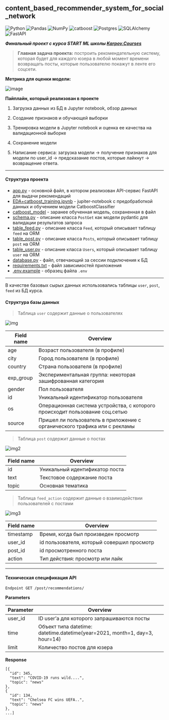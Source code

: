 ## content_based_recommender_system_for_social_network

![Python](https://img.shields.io/badge/python-3670A0?style=for-the-badge&logo=python&logoColor=ffdd54)
![Pandas](https://img.shields.io/badge/pandas-%23150458.svg?style=for-the-badge&logo=pandas&logoColor=white)
![NumPy](https://img.shields.io/badge/numpy-%23013243.svg?style=for-the-badge&logo=numpy&logoColor=white)
![catboost](https://img.shields.io/badge/catboost-yellow?style=for-the-badge&logo=appveyor)
![Postgres](https://img.shields.io/badge/postgres-%23316192.svg?style=for-the-badge&logo=postgresql&logoColor=white)
![SQLAlchemy](https://img.shields.io/badge/-sqlalchemy-red?style=for-the-badge&logo=appveyor)
![FastAPI](https://img.shields.io/badge/FastAPI-005571?style=for-the-badge&logo=fastapi)

***Финальный проект с курса START ML школы [Karpov.Courses](https://karpov.courses/)***

> **Главная задача проекта:** построить рекомендательную систему, которая 
> будет для каждого юзера в любой момент времени возвращать посты, которые пользователю покажут в ленте его соцсети.

**Метрика для оценки модели:**

![image](https://user-images.githubusercontent.com/36912961/182170314-1159aad1-2115-400e-96d0-f287477292ce.png)


**Пайплайн, который реализован в проекте**

1. Загрузка данных из БД в Jupyter notebook, обзор данных

2. Создание признаков и обучающей выборки

3. Тренировка модели в Jupyter notebook и оценка ее качества на валидационной выборке 

4. Сохранение модели 

5. Написание сервиса: загрузка модели -> получение признаков для модели по user_id -> предсказание постов, которые лайкнут -> возвращение ответа.

___________________________________________

#### **Структура проекта**

* [app.py](app.py) - основной файл, в котором реализован API-сервис FastAPI для выдачи рекомендаций
* [EDA+catboost_training.ipynb](EDA+catboost_training.ipynb) - jupiter-notebook с предобработкой данных и обучением модели CatboostClassifier
* [catboost_model](catboost_model) - заранее обученная модель, сохраненная в файл
* [schema.py](schema.py) - описание класса `PostGet` как модели pydantic для валидации результатов запроса
* [table_feed.py](table_feed.py) -  описание класса `Feed`, который описывает таблицу `feed` на ORM
* [table_post.py](table_post.py) - описание класса `Posts`, который описывает таблицу `post` на ORM
* [table_user.py](table_user.py) - описание класса `Users`, который описывает таблицу `user` на ORM
* [database.py](database.py) - файл, отвечающий за сессии подключения к БД
* [requirements.txt](requirements.txt) - файл зависимостей приложения
* [.env.example](.env.example) - образец файла `.env`
___________________________________________

В качестве базовых сырых данных использовались таблицы `user`, `post`, `feed` из БД курса.

#### **Структура базы данных**

> Таблица `user` содержит данные о пользователях

![img](https://sun9-83.userapi.com/impg/ApsVGlL5COpZIMMiTJNND_D_pb4qz_b9UswLFg/otQpMcK4kUo.jpg?size=190x216&quality=95&sign=8485ffdd633d15fc7a80c971402a4c0b&type=album)

|Field name|	Overview|
|----------|----------|
age|Возраст пользователя (в профиле)
city|	Город пользователя (в профиле)
country|	Страна пользователя (в профиле)
exp_group|	Экспериментальная группа: некоторая зашифрованная категория
gender|	Пол пользователя
id|	Уникальный идентификатор пользователя
os|	Операционная система устройства, с которого происходит пользование соц.сетью
source|	Пришел ли пользователь в приложение с органического трафика или с рекламы

> Таблица `post` содержит данные о постах

![img2](https://sun9-66.userapi.com/impg/MFYVqytBlaamDmICWdlkFT5Q-eUwK4xSpW2ELw/utDw0DLjwk4.jpg?size=107x100&quality=95&sign=3c28810fff10277548dfabeef4773d59&type=album)


|Field name|	Overview|
|----------|----------|
id|	Уникальный идентификатор поста
text|	Текстовое содержание поста
topic|	Основная тематика

> Таблица `feed_action` содержит данные о взаимодействии пользователей с постами

![img3](https://sun9-81.userapi.com/impg/SKb6hnQjYFHQlQJL9kDdlsrpjsyLWSEKZ4Nj8A/9GH7iPfU_JM.jpg?size=285x117&quality=95&sign=d5b86fd87679b2392dc43d481396e8fa&type=album)

|Field name|	Overview|
|----------|----------|
timestamp|	Время, когда был произведен просмотр
user_id|	id пользователя, который совершил просмотр
post_id|	id просмотренного поста
action|	Тип действия: просмотр или лайк
___________________________________________

#### Техническая спецификация API
`Endpoint GET /post/recommendations/`

**Parameters**

|Parameter | Overview|
|----------|----------|
user_id   |	ID user’а для которого запрашиваются посты
time |	 Объект типа datetime: datetime.datetime(year=2021, month=1, day=3, hour=14)
limit	| Количество постов для юзера

**Response**
```
[{
  "id": 345,
  "text": "COVID-19 runs wild....",
  "topic": "news"
}, 
{
  "id": 134,
  "text": "Chelsea FC wins UEFA..",
  "topic": "news"
}, 
...]
```

